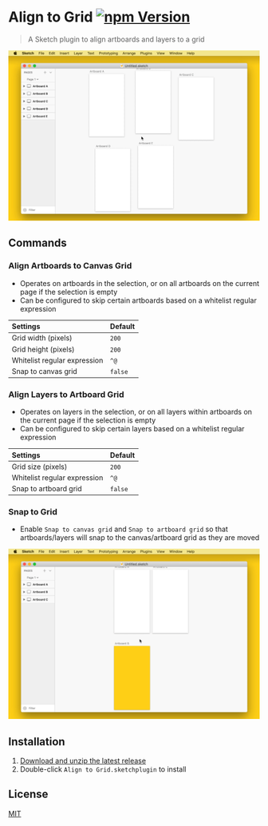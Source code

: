 # Align to Grid [![npm Version](https://img.shields.io/npm/v/sketch-align-to-grid)](https://www.npmjs.com/package/sketch-align-to-grid)

> A Sketch plugin to align artboards and layers to a grid

![Align Artboards to Canvas Grid](media/align-artboards-to-canvas-grid.gif)

## Commands

### Align Artboards to Canvas Grid

- Operates on artboards in the selection, or on all artboards on the current page if the selection is empty
- Can be configured to skip certain artboards based on a whitelist regular expression

Settings | Default
:--|:--
Grid width (pixels) | `200`
Grid height (pixels) | `200`
Whitelist regular expression | `^@`
Snap to canvas grid | `false`

### Align Layers to Artboard Grid

- Operates on layers in the selection, or on all layers within artboards on the current page if the selection is empty
- Can be configured to skip certain layers based on a whitelist regular expression

Settings | Default
:--|:--
Grid size (pixels) | `200`
Whitelist regular expression | `^@`
Snap to artboard grid | `false`

### Snap to Grid

- Enable `Snap to canvas grid` and `Snap to artboard grid` so that artboards/layers will snap to the canvas/artboard grid as they are moved

![Snap Artboards to Canvas Grid](media/snap-artboards-to-canvas-grid.gif)

## Installation

1. [Download and unzip the latest release](https://github.com/yuanqing/sketch-plugins/releases/download/sketch-align-to-grid-0.2.2/plugin.zip)
2. Double-click `Align to Grid.sketchplugin` to install

## License

[MIT](LICENSE.md)
